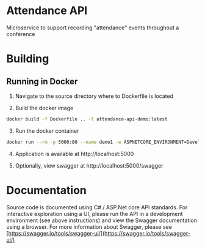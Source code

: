 # Attendance API
Microservice to support recording "attendance" events throughout a conference

# Building
## Running in Docker
1. Navigate to the source directory where to Dockerfile is located

2. Build the docker image
```bash
docker build -f Dockerfile .. -t attendance-api-demo:latest 
```

3. Run the docker container
```bash
docker run --rm -p 5000:80 --name demo1 -e ASPNETCORE_ENVIRONMENT=Development attendance-api-demo
```

4. Application is available at http://localhost:5000

5. Optionally, view swagger at http://localhost:5000/swagger

# Documentation
Source code is documented using C# / ASP.Net core API standards. For interactive exploration using a UI,
please run the API in a development environment (see above instructions) and view the Swagger documentation
using a browser. For more information about Swagger, please see [https://swagger.io/tools/swagger-ui/](https://swagger.io/tools/swagger-ui/)